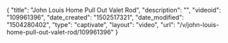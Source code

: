 {
    "title": "John Louis Home Pull Out Valet Rod",
    "description": "",
    "videoid": "109961396",
    "date_created": "1502517321",
    "date_modified": "1504280402",
    "type": "captivate",
    "layout": "video",
    "url": "\/v\/john-louis-home-pull-out-valet-rod\/109961396"
}